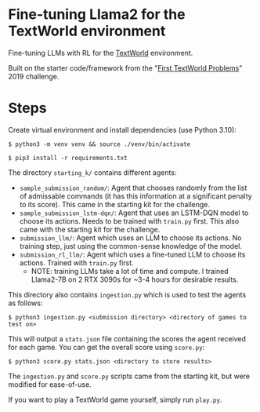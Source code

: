 # Fine-tuning Llama2 for the TextWorld environment

Fine-tuning LLMs with RL for the [TextWorld](https://www.microsoft.com/en-us/research/project/textworld/) environment.

Built on the starter code/framework from the "[First TextWorld Problems](https://competitions.codalab.org/competitions/21557)" 2019 challenge.

# Steps

Create virtual environment and install dependencies (use Python 3.10):

`$ python3 -m venv venv && source ./venv/bin/activate`

`$ pip3 install -r requirements.txt`

The directory `starting_k/` contains different agents:
- `sample_submission_random/`: Agent that chooses randomly from the list of admissable commands (it has this information at a significant penalty to its score). This came in the starting kit for the challenge.
- `sample_submission_lstm-dqn/`: Agent that uses an LSTM-DQN model to choose its actions. Needs to be trained with `train.py` first. This also came with the starting kit for the challenge.
- `submission_llm/`: Agent which uses an LLM to choose its actions. No training step, just using the common-sense knowledge of the model.
- `submission_rl_llm/`: Agent which uses a fine-tuned LLM to choose its actions. Trained with `train.py` first.
  - NOTE: training LLMs take a lot of time and compute. I trained Llama2-7B on 2 RTX 3090s for ~3-4 hours for desirable results.

This directory also contains `ingestion.py` which is used to test the agents as follows:

`$ python3 ingestion.py <submission directory> <directory of games to test on>`

This will output a `stats.json` file containing the scores the agent received for each game. You can get the overall score using `score.py`:

`$ python3 score.py stats.json <directory to store results>`

The `ingestion.py` and `score.py` scripts came from the starting kit, but were modified for ease-of-use.

If you want to play a TextWorld game yourself, simply run `play.py`.
